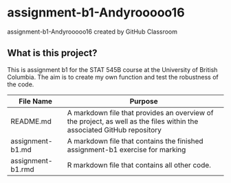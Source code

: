 # assignment-b1-Andyrooooo16
assignment-b1-Andyrooooo16 created by GitHub Classroom

## What is this project?
This is assignment b1 for the STAT 545B course at the University of British Columbia. 
The aim is to create my own function and test the robustness of the code. 

File Name | Purpose
----------|---------
README.md | A markdown file that provides an overview of the project, as well as the files within the associated GitHub repository
assignment-b1.md | A markdown file that contains the finished assignment-b1 exercise for marking
assignment-b1.rmd | R markdown file that contains all other code.
